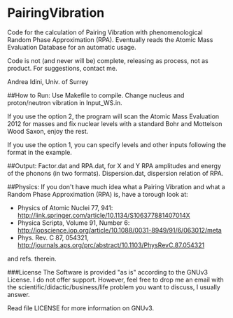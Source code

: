 # PairingVibration
Code for the calculation of Pairing Vibration with phenomenological Random Phase Approximation (RPA). Eventually reads the Atomic Mass Evaluation Database for an automatic usage.

Code is not (and never will be) complete, releasing as process, not as product. For suggestions, contact me.

Andrea Idini, Univ. of Surrey


##How to Run:
Use Makefile to compile.
Change nucleus and proton/neutron vibration in Input\_WS.in. 

If you use the option 2, the program will scan the Atomic Mass Evaluation 2012 for masses and fix nuclear levels with a standard Bohr and Mottelson Wood Saxon, enjoy the rest.

If you use the option 1, you can specify levels and other inputs following the format in the example.


##Output:
Factor.dat and RPA.dat, for X and Y RPA amplitudes and energy of the phonons (in two formats).
Dispersion.dat, dispersion relation of RPA.


##Physics:
If you don't have much idea what a Pairing Vibration and what a Random Phase Approximation (RPA) is, have a torough look at:

- Physics of Atomic Nuclei 77, 941: http://link.springer.com/article/10.1134/S106377881407014X
- Physica Scripta, Volume 91, Number 6:  http://iopscience.iop.org/article/10.1088/0031-8949/91/6/063012/meta
- Phys. Rev. C 87, 054321, http://journals.aps.org/prc/abstract/10.1103/PhysRevC.87.054321

and refs. therein.


###License
The Software is provided "as is" according to the GNUv3 License. 
I do not offer support.
However, feel free to drop me an email with the 
scientific/didactic/business/life problem you want to discuss, I usually answer.


Read file LICENSE for more information on GNUv3.
